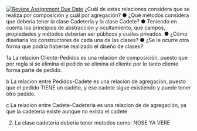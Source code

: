 [![Review Assignment Due Date](https://classroom.github.com/assets/deadline-readme-button-22041afd0340ce965d47ae6ef1cefeee28c7c493a6346c4f15d667ab976d596c.svg)](https://classroom.github.com/a/XJVOx6rx)
¿Cuál de estas relaciones considera que se realiza por composición y cuál por
agregación?
● ¿Qué métodos considera que debería tener la clase Cadetería y la clase Cadete?
● Teniendo en cuenta los principios de abstracción y ocultamiento, que campos,
propiedades y métodos deberían ser públicos y cuáles privados.
● ¿Cómo diseñaría los constructores de cada una de las clases?
● ¿Se le ocurre otra forma que podría haberse realizado el diseño de clases?


1a  La relacion Cliente-Pedidos es una relacion de composición, puesto que por regla
si se elimina el pedido se elimina el cliente por lo tanto cliente forma parte de pedido.

b  La relacion entre Pedidos-Cadete es una relacion de agregación, puesto que el pedido TIENE un cadete, y ese cadete sigue existiendo y puede tener otro pedido.

c La relacion entre Cadete-Cadeteria es una relacion de de agregación, ya que la cadeteria existe aunque no exista el cadete

2) La clase cadeteria deberia tener metodos como: NOSE YA VERE 

